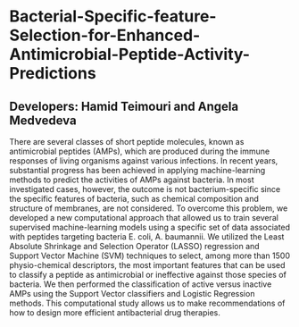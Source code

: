 # Bacterial-Specific-feature-Selection-for-Enhanced-Antimicrobial-Peptide-Activity-Predictions 
## Developers: Hamid Teimouri and Angela Medvedeva

There are several classes of short peptide molecules, known as antimicrobial peptides
(AMPs), which are produced during the immune responses of living organisms against
various infections. In recent years, substantial progress has been achieved in applying
machine-learning methods to predict the activities of AMPs against bacteria. In most
investigated cases, however, the outcome is not bacterium-specific since the specific
features of bacteria, such as chemical composition and structure of membranes, are not
considered. To overcome this problem, we developed a new computational approach
that allowed us to train several supervised machine-learning models using a specific set
of data associated with peptides targeting bacteria E. coli, A. baumannii. We utilized
the Least Absolute Shrinkage and Selection Operator (LASSO) regression and Support
Vector Machine (SVM) techniques to select, among more than 1500 physio-chemical
descriptors, the most important features that can be used to classify a peptide as antimicrobial or ineffective against those species of bacteria. We then performed the
classification of active versus inactive AMPs using the Support Vector classifiers and
Logistic Regression methods. This computational study allows us to make recommendations of how to design more efficient antibacterial drug therapies.
